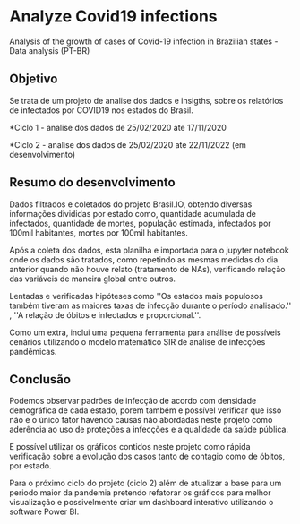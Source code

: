 # Analyze Covid19 infections
Analysis of the growth of cases of Covid-19 infection in Brazilian states - Data analysis (PT-BR)

## Objetivo
Se trata de um projeto de analise dos dados e insigths, sobre os relatórios de infectados por COVID19 nos estados do Brasil.

*Ciclo 1 - analise dos dados de 25/02/2020 ate 17/11/2020

*Ciclo 2 - analise dos dados de 25/02/2020 ate 22/11/2022 (em desenvolvimento)

## Resumo do desenvolvimento
Dados filtrados e coletados do projeto Brasil.IO, obtendo diversas informações divididas por estado como, quantidade acumulada de infectados, quantidade de mortes, população estimada, infectados por 100mil habitantes, mortes por 100mil habitantes.

Após a coleta dos dados, esta planilha e importada para o jupyter notebook onde os dados são tratados, como repetindo as mesmas medidas do dia anterior quando não houve relato (tratamento de NAs), verificando relação das variáveis de maneira global entre outros. 

Lentadas e verificadas hipóteses como ''Os estados mais populosos também tiveram as maiores taxas de infecção durante o período analisado.'' , ''A relação de óbitos e infectados e proporcional.''. 

Como um extra, inclui uma pequena ferramenta para análise de possíveis cenários utilizando o modelo matemático SIR de análise de infecções pandêmicas.

## Conclusão
Podemos observar padrões de infecção de acordo com densidade demográfica de cada estado, porem também e possível verificar que isso não e o único fator havendo causas não abordadas neste projeto como aderência ao uso de proteções a infecções e a qualidade da saúde pública.

E possível utilizar os gráficos contidos neste projeto como rápida verificação sobre a evolução dos casos tanto de contagio como de óbitos, por estado.

Para o próximo ciclo do projeto (ciclo 2) além de atualizar a base para um periodo maior da pandemia pretendo refatorar os gráficos para melhor visualização e possivelmente criar um dashboard interativo utilizando o software Power BI. 

